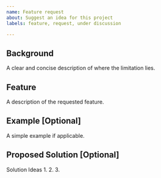 ```yaml
---
name: Feature request
about: Suggest an idea for this project
labels: feature, request, under discussion

---
```


## Background
A clear and concise description of where the limitation lies.

## Feature
A description of the requested feature.

## Example [Optional]
A simple example if applicable.

## Proposed Solution [Optional]
Solution Ideas 
1. 
2. 
3. 
